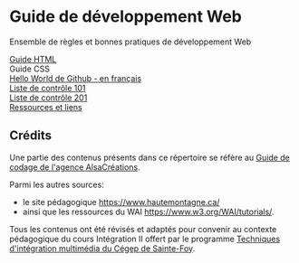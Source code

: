 # Guide de développement Web
Ensemble de règles et bonnes pratiques de développement Web

[Guide HTML](guide-html.md)    
Guide CSS  
[Hello World de Github - en français](github-hello-world-fr.md)    
[Liste de contrôle 101](liste-de-controle-101.md)     
[Liste de contrôle 201](liste-de-controle-201.md)     
[Ressources et liens](ressources-et-liens.md)     

## Crédits 
Une partie des contenus présents dans ce répertoire se réfère au [Guide de codage de l'agence AlsaCréations](https://github.com/alsacreations/guidelines). 

Parmi les autres sources: 
- le site pédagogique https://www.hautemontagne.ca/ 
- ainsi que les ressources du WAI https://www.w3.org/WAI/tutorials/. 

Tous les contenus ont été révisés et adaptés pour convenir au contexte pédagogique du cours Intégration II offert par le programme [Techniques d'intégration multimédia du Cégep de Sainte-Foy](https://timcsf.cegep-ste-foy.qc.ca/). 
